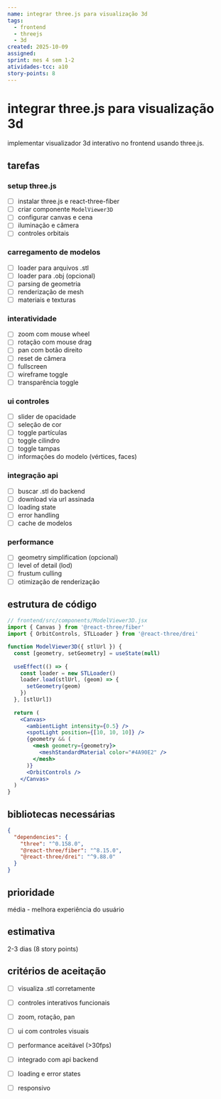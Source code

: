 ```yaml
---
name: integrar three.js para visualização 3d
tags:
  - frontend
  - threejs
  - 3d
created: 2025-10-09
assigned: 
sprint: mes 4 sem 1-2
atividades-tcc: a10
story-points: 8
---
```


# integrar three.js para visualização 3d

implementar visualizador 3d interativo no frontend usando three.js.

## tarefas

### setup three.js
- [ ] instalar three.js e react-three-fiber
- [ ] criar componente `ModelViewer3D`
- [ ] configurar canvas e cena
- [ ] iluminação e câmera
- [ ] controles orbitais

### carregamento de modelos
- [ ] loader para arquivos .stl
- [ ] loader para .obj (opcional)
- [ ] parsing de geometria
- [ ] renderização de mesh
- [ ] materiais e texturas

### interatividade
- [ ] zoom com mouse wheel
- [ ] rotação com mouse drag
- [ ] pan com botão direito
- [ ] reset de câmera
- [ ] fullscreen
- [ ] wireframe toggle
- [ ] transparência toggle

### ui controles
- [ ] slider de opacidade
- [ ] seleção de cor
- [ ] toggle partículas
- [ ] toggle cilindro
- [ ] toggle tampas
- [ ] informações do modelo (vértices, faces)

### integração api
- [ ] buscar .stl do backend
- [ ] download via url assinada
- [ ] loading state
- [ ] error handling
- [ ] cache de modelos

### performance
- [ ] geometry simplification (opcional)
- [ ] level of detail (lod)
- [ ] frustum culling
- [ ] otimização de renderização

## estrutura de código

```jsx
// frontend/src/components/ModelViewer3D.jsx
import { Canvas } from '@react-three/fiber'
import { OrbitControls, STLLoader } from '@react-three/drei'

function ModelViewer3D({ stlUrl }) {
  const [geometry, setGeometry] = useState(null)
  
  useEffect(() => {
    const loader = new STLLoader()
    loader.load(stlUrl, (geom) => {
      setGeometry(geom)
    })
  }, [stlUrl])
  
  return (
    <Canvas>
      <ambientLight intensity={0.5} />
      <spotLight position={[10, 10, 10]} />
      {geometry && (
        <mesh geometry={geometry}>
          <meshStandardMaterial color="#4A90E2" />
        </mesh>
      )}
      <OrbitControls />
    </Canvas>
  )
}
```

## bibliotecas necessárias

```json
{
  "dependencies": {
    "three": "^0.158.0",
    "@react-three/fiber": "^8.15.0",
    "@react-three/drei": "^9.88.0"
  }
}
```

## prioridade
média - melhora experiência do usuário

## estimativa
2-3 dias (8 story points)

## critérios de aceitação
- [ ] visualiza .stl corretamente
- [ ] controles interativos funcionais
- [ ] zoom, rotação, pan
- [ ] ui com controles visuais
- [ ] performance aceitável (>30fps)
- [ ] integrado com api backend
- [ ] loading e error states
- [ ] responsivo

